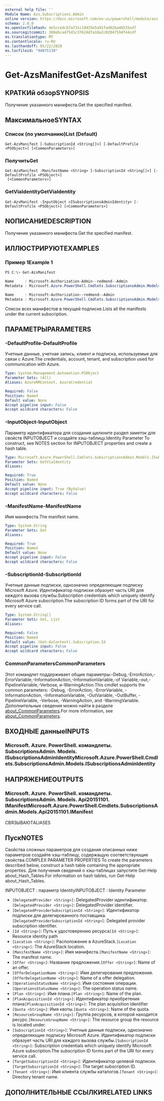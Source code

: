 ```yaml
---
external help file: ''
Module Name: Azs.Subscriptions.Admin
online version: https://docs.microsoft.com/en-us/powershell/module/azs.subscriptions.admin/get-azsmanifest
schema: 2.0.0
ms.openlocfilehash: 4e5ccedc67af31c19d35e5a91fad62ba46535ed7
ms.sourcegitcommit: 308ebca475d1c37624d7a10a2c02047594f44cdf
ms.translationtype: MT
ms.contentlocale: ru-RU
ms.lasthandoff: 05/22/2020
ms.locfileid: "94075130"
---
```

# <span data-ttu-id="e17d7-101">Get-AzsManifest</span><span class="sxs-lookup"><span data-stu-id="e17d7-101">Get-AzsManifest</span></span>

## <span data-ttu-id="e17d7-102">КРАТКИй обзор</span><span class="sxs-lookup"><span data-stu-id="e17d7-102">SYNOPSIS</span></span>
<span data-ttu-id="e17d7-103">Получение указанного манифеста.</span><span class="sxs-lookup"><span data-stu-id="e17d7-103">Get the specified manifest.</span></span>

## <span data-ttu-id="e17d7-104">Максимальное</span><span class="sxs-lookup"><span data-stu-id="e17d7-104">SYNTAX</span></span>

### <span data-ttu-id="e17d7-105">Список (по умолчанию)</span><span class="sxs-lookup"><span data-stu-id="e17d7-105">List (Default)</span></span>
```
Get-AzsManifest [-SubscriptionId <String[]>] [-DefaultProfile <PSObject>] [<CommonParameters>]
```

### <span data-ttu-id="e17d7-106">Получить</span><span class="sxs-lookup"><span data-stu-id="e17d7-106">Get</span></span>
```
Get-AzsManifest -ManifestName <String> [-SubscriptionId <String[]>] [-DefaultProfile <PSObject>]
 [<CommonParameters>]
```

### <span data-ttu-id="e17d7-107">GetViaIdentity</span><span class="sxs-lookup"><span data-stu-id="e17d7-107">GetViaIdentity</span></span>
```
Get-AzsManifest -InputObject <ISubscriptionsAdminIdentity> [-DefaultProfile <PSObject>] [<CommonParameters>]
```

## <span data-ttu-id="e17d7-108">NОПИСАНИЕ</span><span class="sxs-lookup"><span data-stu-id="e17d7-108">DESCRIPTION</span></span>
<span data-ttu-id="e17d7-109">Получение указанного манифеста.</span><span class="sxs-lookup"><span data-stu-id="e17d7-109">Get the specified manifest.</span></span>

## <span data-ttu-id="e17d7-110">ИЛЛЮСТРИРУЮТ</span><span class="sxs-lookup"><span data-stu-id="e17d7-110">EXAMPLES</span></span>

### <span data-ttu-id="e17d7-111">Пример 1</span><span class="sxs-lookup"><span data-stu-id="e17d7-111">Example 1</span></span>
```powershell
PS C:\> Get-AzsManifest

Name     : Microsoft-Authorization-Admin--redmond--Admin
Metadata : Microsoft.Azure.PowerShell.Cmdlets.SubscriptionsAdmin.Models.Api20151101.ManifestMetadata

Name     : Microsoft-Authorization--redmond--Admin
Metadata : Microsoft.Azure.PowerShell.Cmdlets.SubscriptionsAdmin.Models.Api20151101.ManifestMetadata
```

<span data-ttu-id="e17d7-112">Список всех манифестов в текущей подписке.</span><span class="sxs-lookup"><span data-stu-id="e17d7-112">Lists all the manifests under the current subscription.</span></span>

## <span data-ttu-id="e17d7-113">ПАРАМЕТРЫ</span><span class="sxs-lookup"><span data-stu-id="e17d7-113">PARAMETERS</span></span>

### <span data-ttu-id="e17d7-114">-DefaultProfile</span><span class="sxs-lookup"><span data-stu-id="e17d7-114">-DefaultProfile</span></span>
<span data-ttu-id="e17d7-115">Учетные данные, учетная запись, клиент и подписка, используемые для связи с Azure.</span><span class="sxs-lookup"><span data-stu-id="e17d7-115">The credentials, account, tenant, and subscription used for communication with Azure.</span></span>

```yaml
Type: System.Management.Automation.PSObject
Parameter Sets: (All)
Aliases: AzureRMContext, AzureCredential

Required: False
Position: Named
Default value: None
Accept pipeline input: False
Accept wildcard characters: False

```

### <span data-ttu-id="e17d7-116">-InputObject</span><span class="sxs-lookup"><span data-stu-id="e17d7-116">-InputObject</span></span>
<span data-ttu-id="e17d7-117">Параметр идентификатора для создания щелкните раздел заметок для свойств INPUTOBJECT и создайте хэш-таблицу.</span><span class="sxs-lookup"><span data-stu-id="e17d7-117">Identity Parameter To construct, see NOTES section for INPUTOBJECT properties and create a hash table.</span></span>

```yaml
Type: Microsoft.Azure.PowerShell.Cmdlets.SubscriptionsAdmin.Models.ISubscriptionsAdminIdentity
Parameter Sets: GetViaIdentity
Aliases:

Required: True
Position: Named
Default value: None
Accept pipeline input: True (ByValue)
Accept wildcard characters: False

```

### <span data-ttu-id="e17d7-118">-ManifestName</span><span class="sxs-lookup"><span data-stu-id="e17d7-118">-ManifestName</span></span>
<span data-ttu-id="e17d7-119">Имя манифеста.</span><span class="sxs-lookup"><span data-stu-id="e17d7-119">The manifest name.</span></span>

```yaml
Type: System.String
Parameter Sets: Get
Aliases:

Required: True
Position: Named
Default value: None
Accept pipeline input: False
Accept wildcard characters: False

```

### <span data-ttu-id="e17d7-120">-SubscriptionId</span><span class="sxs-lookup"><span data-stu-id="e17d7-120">-SubscriptionId</span></span>
<span data-ttu-id="e17d7-121">Учетные данные подписки, однозначно определяющие подписку Microsoft Azure. Идентификатор подписки образует часть URI для каждого вызова службы.</span><span class="sxs-lookup"><span data-stu-id="e17d7-121">Subscription credentials which uniquely identify Microsoft Azure subscription.The subscription ID forms part of the URI for every service call.</span></span>

```yaml
Type: System.String[]
Parameter Sets: Get, List
Aliases:

Required: False
Position: Named
Default value: (Get-AzContext).Subscription.Id
Accept pipeline input: False
Accept wildcard characters: False

```

### <span data-ttu-id="e17d7-122">CommonParameters</span><span class="sxs-lookup"><span data-stu-id="e17d7-122">CommonParameters</span></span>
<span data-ttu-id="e17d7-123">Этот командлет поддерживает общие параметры:-Debug,-ErrorAction,-ErrorVariable,-InformationAction,-InformationVariable,-of Variable,-out,-PipelineVariable,-Verbose, и-WarningAction.</span><span class="sxs-lookup"><span data-stu-id="e17d7-123">This cmdlet supports the common parameters: -Debug, -ErrorAction, -ErrorVariable, -InformationAction, -InformationVariable, -OutVariable, -OutBuffer, -PipelineVariable, -Verbose, -WarningAction, and -WarningVariable.</span></span> <span data-ttu-id="e17d7-124">Дополнительные сведения можно найти в разделе [about_CommonParameters](http://go.microsoft.com/fwlink/?LinkID=113216).</span><span class="sxs-lookup"><span data-stu-id="e17d7-124">For more information, see [about_CommonParameters](http://go.microsoft.com/fwlink/?LinkID=113216).</span></span>

## <span data-ttu-id="e17d7-125">ВХОДНЫЕ данные</span><span class="sxs-lookup"><span data-stu-id="e17d7-125">INPUTS</span></span>

### <span data-ttu-id="e17d7-126">Microsoft. Azure. PowerShell. командлеты. SubscriptionsAdmin. Models. ISubscriptionsAdminIdentity</span><span class="sxs-lookup"><span data-stu-id="e17d7-126">Microsoft.Azure.PowerShell.Cmdlets.SubscriptionsAdmin.Models.ISubscriptionsAdminIdentity</span></span>

## <span data-ttu-id="e17d7-127">НАПРЯЖЕНИЕ</span><span class="sxs-lookup"><span data-stu-id="e17d7-127">OUTPUTS</span></span>

### <span data-ttu-id="e17d7-128">Microsoft. Azure. PowerShell. командлеты. SubscriptionsAdmin. Models. Api20151101. IManifest</span><span class="sxs-lookup"><span data-stu-id="e17d7-128">Microsoft.Azure.PowerShell.Cmdlets.SubscriptionsAdmin.Models.Api20151101.IManifest</span></span>

<span data-ttu-id="e17d7-129">СВЯЗЫВАЮТ</span><span class="sxs-lookup"><span data-stu-id="e17d7-129">ALIASES</span></span>

## <span data-ttu-id="e17d7-130">Пуск</span><span class="sxs-lookup"><span data-stu-id="e17d7-130">NOTES</span></span>

<span data-ttu-id="e17d7-131">Свойства сложных параметров для создания описанных ниже параметров создайте хэш-таблицу, содержащую соответствующие свойства.</span><span class="sxs-lookup"><span data-stu-id="e17d7-131">COMPLEX PARAMETER PROPERTIES To create the parameters described below, construct a hash table containing the appropriate properties.</span></span> <span data-ttu-id="e17d7-132">Для получения сведений о хэш-таблицах запустите Get-Help about_Hash_Tables.</span><span class="sxs-lookup"><span data-stu-id="e17d7-132">For information on hash tables, run Get-Help about_Hash_Tables.</span></span>

<span data-ttu-id="e17d7-133">INPUTOBJECT <ISubscriptionsAdminIdentity> : параметр Identity</span><span class="sxs-lookup"><span data-stu-id="e17d7-133">INPUTOBJECT <ISubscriptionsAdminIdentity>: Identity Parameter</span></span>
  - <span data-ttu-id="e17d7-134">`[DelegatedProvider <String>]`: DelegatedProvider идентификатор.</span><span class="sxs-lookup"><span data-stu-id="e17d7-134">`[DelegatedProvider <String>]`: DelegatedProvider identifier.</span></span>
  - <span data-ttu-id="e17d7-135">`[DelegatedProviderSubscriptionId <String>]`: Идентификатор подписки для делегированного поставщика.</span><span class="sxs-lookup"><span data-stu-id="e17d7-135">`[DelegatedProviderSubscriptionId <String>]`: Delegated provider subscription identifier.</span></span>
  - <span data-ttu-id="e17d7-136">`[Id <String>]`: Путь к удостоверению ресурса</span><span class="sxs-lookup"><span data-stu-id="e17d7-136">`[Id <String>]`: Resource identity path</span></span>
  - <span data-ttu-id="e17d7-137">`[Location <String>]`: Расположение в AzureStack.</span><span class="sxs-lookup"><span data-stu-id="e17d7-137">`[Location <String>]`: The AzureStack location.</span></span>
  - <span data-ttu-id="e17d7-138">`[ManifestName <String>]`: Имя манифеста.</span><span class="sxs-lookup"><span data-stu-id="e17d7-138">`[ManifestName <String>]`: The manifest name.</span></span>
  - <span data-ttu-id="e17d7-139">`[Offer <String>]`: Название предложения.</span><span class="sxs-lookup"><span data-stu-id="e17d7-139">`[Offer <String>]`: Name of an offer.</span></span>
  - <span data-ttu-id="e17d7-140">`[OfferDelegationName <String>]`: Имя делегирования предложения.</span><span class="sxs-lookup"><span data-stu-id="e17d7-140">`[OfferDelegationName <String>]`: Name of a offer delegation.</span></span>
  - <span data-ttu-id="e17d7-141">`[OperationsStatusName <String>]`: Имя состояния операции.</span><span class="sxs-lookup"><span data-stu-id="e17d7-141">`[OperationsStatusName <String>]`: The operation status name.</span></span>
  - <span data-ttu-id="e17d7-142">`[Plan <String>]`: Имя плана.</span><span class="sxs-lookup"><span data-stu-id="e17d7-142">`[Plan <String>]`: Name of the plan.</span></span>
  - <span data-ttu-id="e17d7-143">`[PlanAcquisitionId <String>]`: Идентификатор приобретения плана</span><span class="sxs-lookup"><span data-stu-id="e17d7-143">`[PlanAcquisitionId <String>]`: The plan acquisition Identifier</span></span>
  - <span data-ttu-id="e17d7-144">`[Quota <String>]`: Имя квоты.</span><span class="sxs-lookup"><span data-stu-id="e17d7-144">`[Quota <String>]`: Name of the quota.</span></span>
  - <span data-ttu-id="e17d7-145">`[ResourceGroupName <String>]`: Группа ресурсов, в которой находится ресурс.</span><span class="sxs-lookup"><span data-stu-id="e17d7-145">`[ResourceGroupName <String>]`: The resource group the resource is located under.</span></span>
  - <span data-ttu-id="e17d7-146">`[SubscriptionId <String>]`: Учетные данные подписки, однозначно определяющие подписку Microsoft Azure. Идентификатор подписки образует часть URI для каждого вызова службы.</span><span class="sxs-lookup"><span data-stu-id="e17d7-146">`[SubscriptionId <String>]`: Subscription credentials which uniquely identify Microsoft Azure subscription.The subscription ID forms part of the URI for every service call.</span></span>
  - <span data-ttu-id="e17d7-147">`[TargetSubscriptionId <String>]`: Идентификатор целевой подписки.</span><span class="sxs-lookup"><span data-stu-id="e17d7-147">`[TargetSubscriptionId <String>]`: The target subscription ID.</span></span>
  - <span data-ttu-id="e17d7-148">`[Tenant <String>]`: Имя клиента службы каталогов.</span><span class="sxs-lookup"><span data-stu-id="e17d7-148">`[Tenant <String>]`: Directory tenant name.</span></span>

## <span data-ttu-id="e17d7-149">ДОПОЛНИТЕЛЬНЫЕ ССЫЛКИ</span><span class="sxs-lookup"><span data-stu-id="e17d7-149">RELATED LINKS</span></span>

